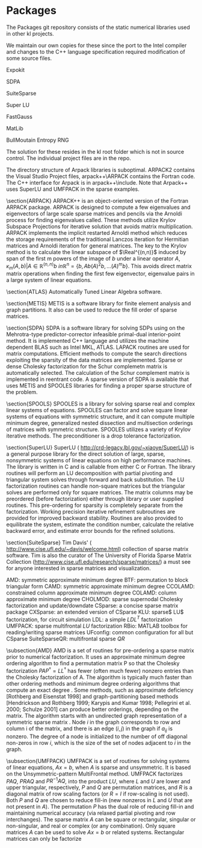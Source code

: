 Packages
========

The Packages git repository consists of the 
static numerical libraries used in other kl 
projects.

We maintain our own copies for these
since the port to the Intel compiler and changes to
the C++ language specification required modification 
of some source files.

Expokit

SDPA

SuiteSparse

Super LU

FastGauss

MatLib

BullMoutain Entropy RNG

The solution for these resides in the kl root folder which is not
in source control.  The individual project files are in the repo.

The directory structure of Arpack libraries is suboptimal. ARPACK2 contains the Visual Studio Project files, arpack++\ARPACK contains the Fortran code. The C++ interface for Arpack is in arpack++\include.  Note that Arpack++ uses SuperLU and UMFPACK in the sparse examples. 

\section{ARPACK}
ARPACK++ is an object-oriented version of the Fortran ARPACK package. ARPACK is designed to compute a few eigenvalues and eigenvectors of large scale sparse matrices and pencils via the Arnoldi process for finding eigenvalues called. These methods utilize Krylov Subspace Projections for iterative solution that avoids matrix multiplication.  ARPACK implements the implicit restarted Arnoldi method which reduces the storage requirements of the traditional Lanczos iteration for Hermitian matrices and Arnoldi iteration for general matrices.  The key to the Krylov method is to calculate the linear subspace of $\Real^{(n,n)}$ induced by span of the first m powers of the image of $b$ under a linear operator $A$, $\kappa_m(A,b) | A \in \mathbb R^{(n,n)}
b\ in \mathbb R^n = \{b, Ab (A)^2b, \ldots (A)^mb \}$.  This avoids direct matrix matrix operations when finding the first few eigenvector, eigenvalue pairs in a large system of linear
equations.

\section{ATLAS}
Automatically Tuned Linear Algebra software.

\section{METIS}
METIS is a software library for finite element analysis and graph partitions.  It also can be used to reduce the fill order of
sparse matrices.


\section{SDPA}
SDPA is a software library for solving SDPs using on the Mehrotra-type predictor-corrector infeasible primal-dual interior-point method. It is implemented C++ language and utilizes the machine dependent BLAS such as Intel MKL, ATLAS. LAPACK routines are used for matrix computations.  Efficient methods to compute the search directions exploiting the sparsity of the data matrices are implemented. Sparse or dense Cholesky factorization for the Schur complemetn matrix is automatically selected. The calculation of the Schur complement
matrix is implemented in reentrant code. A sparse version of SDPA is available that uses METIS and SPOOLES libraries for finding a proper sparse structure of the problem.

\section{SPOOLS}
SPOOLES is a library for solving sparse real and complex linear systems of equations. SPOOLES can factor and solve square linear systems of equations with symmetric structure, and it can compute multiple minimum degree, generalized nested dissection and multisection orderings of matrices with symmetric structure.  SPOOLES utilizes a variety of Krylov iterative methods. The preconditioner is a drop tolerance factorization.

\section{SuperLU}
SuperLU ( http://crd-legacy.lbl.gov/~xiaoye/SuperLU/) is a general purpose library for the direct solution of large, sparse, nonsymmetric systems of linear equations on high performance machines. The library is written in C and is callable from either C or Fortran. The library routines will perform an LU decomposition with partial pivoting and triangular system solves through forward and back substitution. The LU factorization routines can handle non-square matrices but the triangular solves are performed only for square matrices. The matrix columns may be preordered (before factorization) either through library or user supplied routines. This pre-ordering for sparsity is completely separate from the factorization. Working precision iterative refinement subroutines are provided for improved backward stability. Routines are also provided to equilibrate the system, estimate the condition number, calculate the relative backward error, and estimate error bounds for the refined solutions.

\section{SuiteSparse}
Tim Davis' ( http://www.cise.ufl.edu/~davis/welcome.html) collection of sparse matrix software.  Tim is also the curator of The University of Florida Sparse Matrix Collection (http://www.cise.ufl.edu/research/sparse/matrices/) a must see for anyone interested in sparse
matrices and visualization.

AMD: symmetric approximate minimum degree
BTF: permutation to block triangular form
CAMD: symmetric approximate minimum degree
CCOLAMD: constrained column approximate minimum degree
COLAMD: column approximate minimum degree
CHOLMOD: sparse supernodal Cholesky factorization and update/downdate
CSparse: a concise sparse matrix package
CXSparse: an extended version of CSparse
KLU: sparse$ LU$ factorization, for circuit simulation
LDL: a simple $LDL^T$ factorization
UMFPACK: sparse multifrontal $LU$ factorization
RBio: MATLAB toolbox for reading/writing sparse matrices
UFconfig: common configuration for all but CSparse
SuiteSparseQR: multifrontal sparse $QR$

\subsection{AMD}
AMD is a set of routines for pre-ordering a sparse matrix prior to numerical factorization. It uses an approximate minimum degree ordering algorithm to find a permutation matrix P so that the Cholesky factorization $PAP^\dag =LL^\dag$ has fewer (often much fewer) nonzero entries than the Cholesky factorization of A. The algorithm is typically much faster than other ordering methods and minimum degree ordering algorithms that compute an exact degree . Some methods, such as approximate deficiency [Rothberg and Eisenstat 1998] and graph-partitioning based methods [Hendrickson and Rothberg 1999; Karypis and Kumar 1998; Pellegrini et al. 2000; Schulze 2001] can produce better orderings, depending on the matrix. The algorithm starts with an undirected graph representation of a symmetric sparse matrix . Node $i$ in the graph corresponds to row and column i of the matrix, and there is an edge $(i,j)$ in the graph if $a_{ij}$ is nonzero. The degree of a node is initialized to the number of off diagonal non-zeros in row $i$, which is the size of the set of nodes adjacent to $i$ in the graph.

\subsection{UMFPACK}
UMFPACK is a set of routines for solving systems of linear equations, $Ax = b$, when $A$ is sparse and unsymmetric. It is based on the Unsymmetric-pattern MultiFrontal method. UMFPACK factorizes $PAQ$, $PRAQ$ and $PR^{-1}AQ$, into the product $LU$, where $L$ and $U$ are lower and upper triangular, respectively, $P$ and $Q$ are permutation matrices, and $R$ is a diagonal matrix of row scaling factors (or $R = I$ if row-scaling is not used). Both $P$ and $Q$ are chosen to reduce fill-in (new nonzeros in $L$ and $U$ that are not present in $A$). The permutation $P$ has the dual role of reducing fill-in and maintaining numerical accuracy (via relaxed partial pivoting and row interchanges). The sparse matrix $A$ can be square or rectangular, singular or non-singular, and real or complex (or any combination). Only square matrices $A$ can be used to solve $Ax = b$ or related systems. Rectangular matrices can only be factorize 
